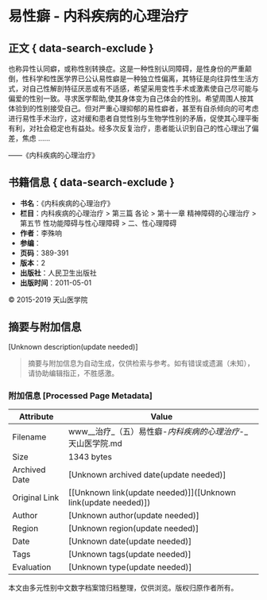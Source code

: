 # 易性癖 - 内科疾病的心理治疗

## 正文 { data-search-exclude }


也称异性认同癖，或称性别转换症。这是一种性别认同障碍，是性身份的严重颠倒，性科学和性医学界已公认易性癖是一种独立性偏离，其特征是向往异性生活方式，对自己性解剖特征厌恶或有不适感，希望采用变性手术或激素使自己尽可能与偏爱的性别一致。寻求医学帮助,使其身体变为自己体会的性别。希望周围人按其体验到的性别接受自己。但对严重心理抑郁的易性癖者，甚至有自杀倾向的可考虑进行易性手术治疗，这对缓和患者自觉性别与生物学性别的矛盾，促使其心理平衡有利，对社会稳定也有益处。经多次反复治疗，患者能认识到自己的性心理出了偏差，焦虑 ......

——《内科疾病的心理治疗》

## 书籍信息 { data-search-exclude }

- **书名**：《内科疾病的心理治疗》
- **栏目**：内科疾病的心理治疗 > 第三篇 各论 > 第十一章 精神障碍的心理治疗 > 第五节 性功能障碍与性心理障碍 > 二、性心理障碍
- **作者**：李殊响
- **参编**：
- **页码**：389-391
- **版本**：2
- **出版社**：人民卫生出版社
- **出版时间**：2011-05-01

© 2015-2019 天山医学院
<!-- tcd_original_link https://www.tsu.tw/xiyi/883959.html -->


## 摘要与附加信息

<!-- tcd_abstract -->
[Unknown description(update needed)]
<!-- tcd_abstract_end -->

> 摘要与附加信息为自动生成，仅供检索与参考。如有错误或遗漏（未知），请协助编辑指正，不胜感激。

### 附加信息 [Processed Page Metadata]

| Attribute       | Value                                  |
|-----------------|----------------------------------------|
| Filename        | www__治疗_（五）易性癖-_内科疾病的心理治疗_-_天山医学院.md                             |
| Size            | 1343 bytes                           |
| Archived Date   | [Unknown archived date(update needed)]                             |
| Original Link   | [[Unknown link(update needed)]]([Unknown link(update needed)])                       |
| Author          | [Unknown author(update needed)]                               |
| Region          | [Unknown region(update needed)]                               |
| Date            | [Unknown date(update needed)]                                 |
| Tags            | [Unknown tags(update needed)]                                 |
| Evaluation            | [Unknown type(update needed)]                                 |
<!-- tcd_table_end -->

本文由多元性别中文数字档案馆归档整理，仅供浏览。版权归原作者所有。
